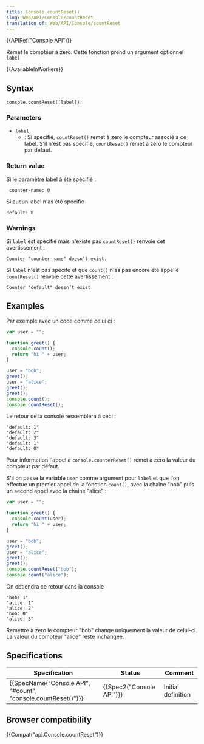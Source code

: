 ```yaml
---
title: Console.countReset()
slug: Web/API/Console/countReset
translation_of: Web/API/Console/countReset
---
```

{{APIRef("Console API")}}

Remet le compteur à zero. Cette fonction prend un argument optionnel `label`

{{AvailableInWorkers}}

## Syntax

    console.countReset([label]);

### Parameters

- `label`
  - : Si specifié, `countReset()` remet à zero le compteur associé à ce label. S'il n'est pas specifié, `countReset()` remet à zéro le compteur par defaut.

### Return value

Si le paramètre label à été spécifié :

     counter-name: 0

Si aucun label n'as été specifié

    default: 0

### Warnings

Si `label` est specifié mais n'existe pas `countReset()` renvoie cet avertissement :

    Counter "counter-name" doesn’t exist.

Si `label` n'est pas specifé et que `count()` n'as pas encore été appellé `countReset()` renvoie cette avertissement :

    Counter "default" doesn’t exist.

## Examples

Par exemple avec un code comme celui ci :

```js
var user = "";

function greet() {
  console.count();
  return "hi " + user;
}

user = "bob";
greet();
user = "alice";
greet();
greet();
console.count();
console.countReset();
```

Le retour de la console ressemblera à ceci :

    "default: 1"
    "default: 2"
    "default: 3"
    "default: 1"
    "default: 0"

Pour information l'appel à `console.counterReset()` remet à zero la valeur du compteur par défaut.

S'il on passe la variable `user` comme argument pour `label` et que l'on effectue un premier appel de la fonction `count()`, avec la chaine "bob" puis un second appel avec la chaine "alice" :

```js
var user = "";

function greet() {
  console.count(user);
  return "hi " + user;
}

user = "bob";
greet();
user = "alice";
greet();
greet();
console.countReset("bob");
console.count("alice");
```

On obtiendra ce retour dans la console

    "bob: 1"
    "alice: 1"
    "alice: 2"
    "bob: 0"
    "alice: 3"

Remettre à zero le compteur "bob" change uniquement la valeur de celui-ci. La valeur du compteur "alice" reste inchangée.

## Specifications

| Specification                                                                    | Status                           | Comment            |
| -------------------------------------------------------------------------------- | -------------------------------- | ------------------ |
| {{SpecName("Console API", "#count", "console.countReset()")}} | {{Spec2("Console API")}} | Initial definition |

## Browser compatibility

{{Compat("api.Console.countReset")}}

